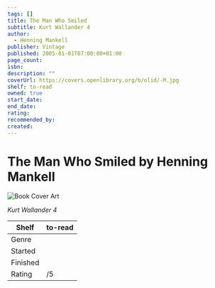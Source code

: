 ```yaml
---
tags: []
title: The Man Who Smiled
subtitle: Kurt Wallander 4
author:
  - Henning Mankell
publisher: Vintage
published: 2005-01-01T07:00:00+01:00
page_count: 
isbn: 
description: ""
coverUrl: https://covers.openlibrary.org/b/olid/-M.jpg
shelf: to-read
owned: true
start_date: 
end_date: 
rating: 
recommended_by: 
created: 
---
```


# The Man Who Smiled by Henning Mankell

![Book Cover Art](https://covers.openlibrary.org/b/olid/-M.jpg)

_Kurt Wallander 4_

| Shelf | to-read |
| --- | --- |
| Genre |  |
| Started |  |
| Finished |  |
| Rating | /5 |

